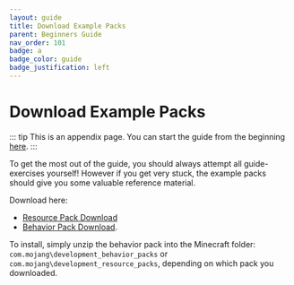 ```yaml
---
layout: guide
title: Download Example Packs
parent: Beginners Guide
nav_order: 101
badge: a
badge_color: guide
badge_justification: left
---
```


# Download Example Packs

::: tip
This is an appendix page. You can start the guide from the beginning [here](/guide/index).
:::

To get the most out of the guide, you should always attempt all guide-exercises yourself! However if you get very stuck, the example packs should give you some valuable reference material.

Download here:

-   <a href="assets/packs/guide_RP.zip?raw=true">Resource Pack Download</a>
-   <a href="zips/guide_BP.zip?raw=true">Behavior Pack Download</a>.

To install, simply unzip the behavior pack into the Minecraft folder: `com.mojang\development_behavior_packs` or `com.mojang\development_resource_packs`, depending on which pack you downloaded.
